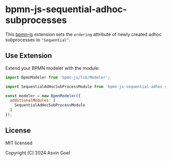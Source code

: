 # bpmn-js-sequential-adhoc-subprocesses

This [bpmn-js](https://github.com/bpmn-io/bpmn-js) extension sets the `ordering` attribute of newly created adhoc subprocesses to `"Sequential"`.


## Use Extension

Extend your BPMN modeler with the module:

```javascript
import BpmnModeler from 'bpmn-js/lib/Modeler';

import SequentialAdHocSubProcessModule from 'bpmn-js-sequential-adhoc-subprocesses';

const modeler = new BpmnModeler({
  additionalModules: [
    SequentialAdHocSubProcessModule
  ]
});
```

## License

MIT licensed

Copyright (C) 2024 Asvin Goel
